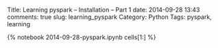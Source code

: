 Title: Learning pyspark – Installation – Part 1
date:  2014-09-28 13:43
comments: true
slug: learning_pyspark
Category: Python
Tags: pyspark, learning

{% notebook 2014-09-28-pyspark.ipynb cells[1:] %}
